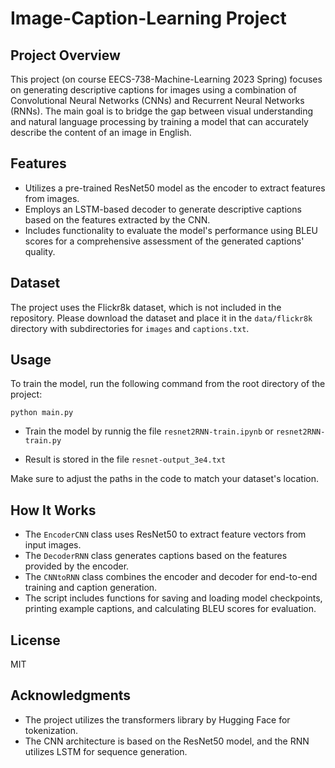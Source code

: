 # Image-Caption-Learning Project

## Project Overview
  This project (on course EECS-738-Machine-Learning 2023 Spring) focuses on generating descriptive captions for images using a combination of Convolutional Neural Networks (CNNs) and Recurrent Neural Networks (RNNs). The main goal is to bridge the gap between visual understanding and natural language processing by training a model that can accurately describe the content of an image in English.

## Features
- Utilizes a pre-trained ResNet50 model as the encoder to extract features from images.
- Employs an LSTM-based decoder to generate descriptive captions based on the features extracted by the CNN.
- Includes functionality to evaluate the model's performance using BLEU scores for a comprehensive assessment of the generated captions' quality.

## Dataset
  The project uses the Flickr8k dataset, which is not included in the repository. Please download the dataset and place it in the `data/flickr8k` directory with subdirectories for `images` and `captions.txt`.

## Usage
  To train the model, run the following command from the root directory of the project:
  ```shell
  python main.py
  ```
  - Train the model by runnig the file `resnet2RNN-train.ipynb` or `resnet2RNN-train.py`
  
  - Result is stored in the file `resnet-output_3e4.txt`

  Make sure to adjust the paths in the code to match your dataset's location.

## How It Works
- The `EncoderCNN` class uses ResNet50 to extract feature vectors from input images.
- The `DecoderRNN` class generates captions based on the features provided by the encoder.
- The `CNNtoRNN` class combines the encoder and decoder for end-to-end training and caption generation.
- The script includes functions for saving and loading model checkpoints, printing example captions, and calculating BLEU scores for evaluation.

## License
MIT

## Acknowledgments
- The project utilizes the transformers library by Hugging Face for tokenization.
- The CNN architecture is based on the ResNet50 model, and the RNN utilizes LSTM for sequence generation.




